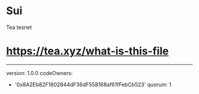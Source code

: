 # Sui
Tea tesnet
# https://tea.xyz/what-is-this-file
---
version: 1.0.0
codeOwners:
  - '0x8A2Eb82F1802844dF36dF558168af61fFebCb523'
quorum: 1
